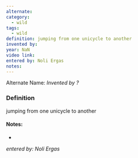 ```yaml
---
alternate: 
category:
  - wild
tags:
  - wild
definition: jumping from one unicycle to another
invented by: 
year: NaN
video link: 
entered by: Noli Ergas
notes: 
---
```

Alternate Name: 
*Invented by ?*

### Definition
jumping from one unicycle to another


#### Notes:
- 
*entered by: Noli Ergas*
